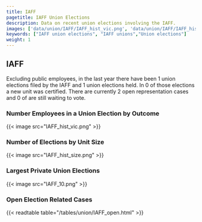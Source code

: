 ```yaml
---
title: IAFF
pagetitle: IAFF Union Elections
description: Data on recent union elections involving the IAFF.
images: ['data/union/IAFF/IAFF_hist_vic.png', 'data/union/IAFF/IAFF_hist_size.png', 'data/union/IAFF/IAFF_10.png']
keywords: ["IAFF union elections", "IAFF unions","Union elections"]
weight: 1
---
```

##  IAFF

Excluding public employees, in the last year there have been 1 union elections filed by the IAFF and 1 union elections held. In 0 of those elections a new unit was certified. There are currently 2 open representation cases and 0 of are still waiting to vote.

### Number Employees in a Union Election by Outcome
{{< image src="IAFF_hist_vic.png" >}}

### Number of Elections by Unit Size
{{< image src="IAFF_hist_size.png" >}}

### Largest Private Union Elections
{{< image src="IAFF_10.png" >}}

### Open Election Related Cases
{{< readtable table="/tables/union/IAFF_open.html" >}}

